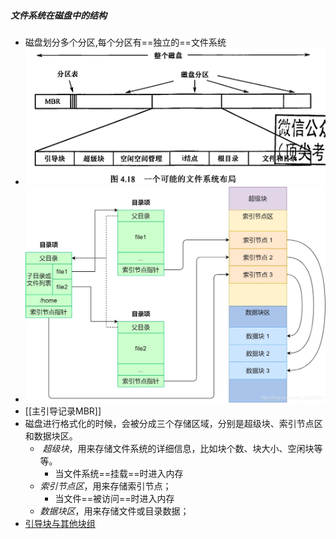 ##### 文件系统在磁盘中的结构
- 磁盘划分多个分区,每个分区有==独立的==文件系统
- ![](attachments/Pasted%20image%2020221121185522.png)
- ![](attachments/Pasted%20image%2020221121191209.png)
- [[主引导记录MBR]]
- 磁盘进行格式化的时候，会被分成三个存储区域，分别是超级块、索引节点区和数据块区。 
	-  _超级块_，用来存储文件系统的详细信息，比如块个数、块大小、空闲块等等。 
		- 当文件系统==挂载==时进入内存
	- _索引节点区_，用来存储索引节点；
		- 当文件==被访问==时进入内存
	-  _数据块区_，用来存储文件或目录数据；
- [引导块与其他块组](引导块与其他块组.md)
